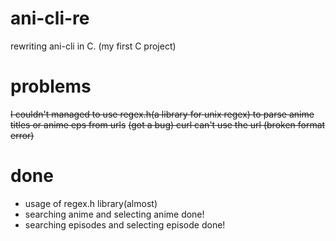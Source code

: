 # ani-cli-re
rewriting ani-cli in C. (my first C project)
# problems
~~I couldn't managed to use regex.h(a library for unix regex) to parse anime titles or anime eps from urls~~
~~(got a bug) curl can't use the url (broken format error)~~
# done
* usage of regex.h library(almost)
* searching anime and selecting anime done!
* searching episodes and selecting episode done!
